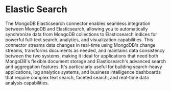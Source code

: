 # Elastic Search

The MongoDB Elasticsearch connector enables seamless integration between MongoDB and Elasticsearch, allowing you to automatically synchronize data from MongoDB collections to Elasticsearch indices for powerful full-text search, analytics, and visualization capabilities. This connector streams data changes in real-time using MongoDB's change streams, transforms documents as needed, and maintains data consistency between the two systems, making it ideal for applications that need both MongoDB's flexible document storage and Elasticsearch's advanced search and aggregation features. It's particularly useful for building search-heavy applications, log analytics systems, and business intelligence dashboards that require complex text search, faceted search, and real-time data analysis capabilities.